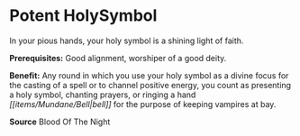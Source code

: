 ﻿---
cssclass: [feats]

---
# Potent HolySymbol

In your pious hands, your holy symbol is a shining light of faith.

**Prerequisites:** Good alignment, worshiper of a good deity.

**Benefit:** Any round in which you use your holy symbol as a divine focus for the casting of a spell or to channel positive energy, you count as presenting a holy symbol, chanting prayers, or ringing a hand _[[items/Mundane/Bell|bell]]_ for the purpose of keeping vampires at bay.

**Source** Blood Of The Night